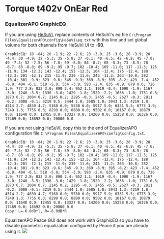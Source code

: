 # Torque t402v OnEar Red
### EqualizerAPO GraphicEQ
If you are using [HeSuVi](https://sourceforge.net/projects/hesuvi/), replace contents of HeSuVi's eq file `C:\Program Files\EqualizerAPO\config\HeSuVi\eq.txt` with this line and set global volume for both channels from HeSuVi UI to **-60**.
```
GraphicEQ: 10 -84; 20 -1.9; 22 -2.6; 23 -3.0; 25 -3.6; 26 -3.9; 28 -4.4; 30 -4.9; 32 -5.3; 35 -5.8; 37 -6.1; 40 -6.5; 42 -6.8; 45 -7.0; 49 -7.3; 52 -7.5; 56 -7.8; 59 -8.0; 64 -8.2; 68 -8.3; 73 -8.5; 78 -8.7; 83 -8.8; 89 -9.2; 95 -9.7; 102 -10.4; 109 -11.0; 117 -11.5; 125 -11.9; 134 -12.2; 143 -12.4; 153 -12.5; 164 -12.4; 175 -12.4; 188 -12.3; 201 -12.1; 215 -11.9; 230 -11.6; 246 -11.2; 263 -10.8; 282 -10.4; 301 -9.9; 323 -9.6; 345 -9.3; 369 -8.9; 395 -8.2; 423 -7.4; 452 -6.8; 484 -6.1; 518 -5.0; 554 -3.9; 593 -2.4; 635 -0.9; 679 0.6; 726 1.9; 777 2.8; 832 3.0; 890 2.4; 952 1.1; 1019 -0.4; 1090 -1.9; 1167 -3.0; 1248 -3.5; 1336 -3.0; 1429 -1.8; 1529 -2.2; 1636 -1.0; 1751 0.3; 1873 0.7; 2004 0.7; 2145 0.2; 2295 -0.3; 2455 -0.5; 2627 -0.3; 2811 -0.2; 3008 -0.1; 3219 0.5; 3444 1.0; 3685 1.0; 3943 1.3; 4219 1.8; 4514 2.7; 4830 4.7; 5168 6.0; 5530 6.0; 5917 5.9; 6331 5.5; 6775 3.9; 7249 1.3; 7756 0.3; 8299 0.0; 8880 0.0; 9502 0.0; 10167 0.0; 10879 0.0; 11640 0.0; 12455 0.0; 13327 0.0; 14260 0.0; 15258 0.0; 16326 0.0; 17469 0.0; 18692 0.0; 20000 0.0
```
If you are not using HeSuVi, copy this to the end of EqualizerAPO configuration file `C:\Program Files\EqualizerAPO\config\config.txt`.
```
GraphicEQ: 10 -84; 20 -1.9; 22 -2.6; 23 -3.0; 25 -3.6; 26 -3.9; 28 -4.4; 30 -4.9; 32 -5.3; 35 -5.8; 37 -6.1; 40 -6.5; 42 -6.8; 45 -7.0; 49 -7.3; 52 -7.5; 56 -7.8; 59 -8.0; 64 -8.2; 68 -8.3; 73 -8.5; 78 -8.7; 83 -8.8; 89 -9.2; 95 -9.7; 102 -10.4; 109 -11.0; 117 -11.5; 125 -11.9; 134 -12.2; 143 -12.4; 153 -12.5; 164 -12.4; 175 -12.4; 188 -12.3; 201 -12.1; 215 -11.9; 230 -11.6; 246 -11.2; 263 -10.8; 282 -10.4; 301 -9.9; 323 -9.6; 345 -9.3; 369 -8.9; 395 -8.2; 423 -7.4; 452 -6.8; 484 -6.1; 518 -5.0; 554 -3.9; 593 -2.4; 635 -0.9; 679 0.6; 726 1.9; 777 2.8; 832 3.0; 890 2.4; 952 1.1; 1019 -0.4; 1090 -1.9; 1167 -3.0; 1248 -3.5; 1336 -3.0; 1429 -1.8; 1529 -2.2; 1636 -1.0; 1751 0.3; 1873 0.7; 2004 0.7; 2145 0.2; 2295 -0.3; 2455 -0.5; 2627 -0.3; 2811 -0.2; 3008 -0.1; 3219 0.5; 3444 1.0; 3685 1.0; 3943 1.3; 4219 1.8; 4514 2.7; 4830 4.7; 5168 6.0; 5530 6.0; 5917 5.9; 6331 5.5; 6775 3.9; 7249 1.3; 7756 0.3; 8299 0.0; 8880 0.0; 9502 0.0; 10167 0.0; 10879 0.0; 11640 0.0; 12455 0.0; 13327 0.0; 14260 0.0; 15258 0.0; 16326 0.0; 17469 0.0; 18692 0.0; 20000 0.0
Copy: L=-6.0dB*l, R=-6.0dB*R
```
EqualizerAPO Peace GUI does not work with GraphicEQ so you have to disable parametric equalization configured by Peace if you are already using it.
![](https://raw.githubusercontent.com/jaakkopasanen/AutoEq/master/results/Headphone.com/innerfidelity/onear/Torque%20t402v%20OnEar%20Red/Torque%20t402v%20OnEar%20Red.png)
